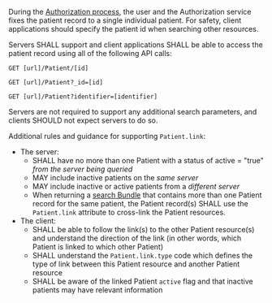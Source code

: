 During the [Authorization process](access.html), the user and the Authorization service fixes the patient record to a single individual patient. <span class="bg-success" markdown="1">For safety, client applications should specify the patient id when searching other resources.</span><!-- new-content --> 

<div class="bg-success" markdown="1">
Servers SHALL support and client applications SHALL be able to access
the patient record using all of the following API calls:

```GET [url]/Patient/[id]```

```GET [url]/Patient?_id=[id]```

```GET [url]/Patient?identifier=[identifier]```

Servers are not required to support any additional search parameters,
and clients SHOULD not expect servers to do so.

Additional rules and guidance for supporting `Patient.link`: 

- The server:
    - SHALL have no more than one Patient with a status of active = "true" *from the server being queried* 
    - MAY include inactive patients on the *same server*
    - MAY include inactive or active patients from a *different server*
    - When returning a [search Bundle](http://hl7.org/fhir/bundle.html) that contains more than one Patient record for the same patient, the Patient record(s) SHALL use the `Patient.link` attribute to cross-link the Patient resources.
- The client:
    - SHALL be able to follow the link(s) to the other Patient resource(s) and understand the direction of the link (in other words, which Patient is linked to which other Patient)
    - SHALL understand the `Patient.link.type` code which defines the type of link between this Patient resource and another Patient resource
    - SHALL be aware of the linked Patient `active` flag and that inactive patients may have relevant information
</div><!-- new-content -->
